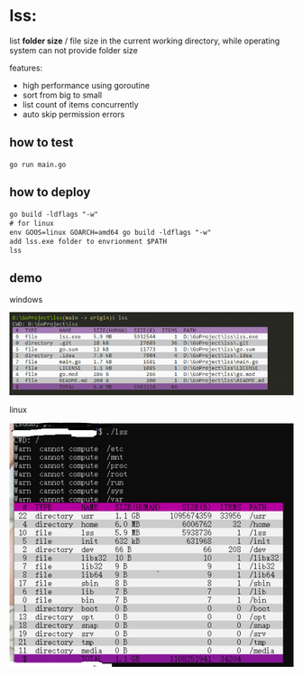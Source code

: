 # lss: 
list **folder size** / file size in the current working directory,
while operating system can not provide folder size

features:
+ high performance using goroutine
+ sort from big to small 
+ list count of items concurrently
+ auto skip permission errors


## how to test
```
go run main.go
```

## how to deploy
```
go build -ldflags "-w"
# for linux
env GOOS=linux GOARCH=amd64 go build -ldflags "-w"
add lss.exe folder to envrionment $PATH 
lss 
```

## demo
windows

![](dist/demo.png)

linux

![](dist/demo_linux.png)

